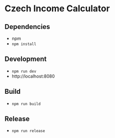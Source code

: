 # Czech Income Calculator

## Dependencies

* npm
* `npm install`

## Development

* `npm run dev`
* http://localhost:8080

## Build

* `npm run build`

## Release

* `npm run release`
